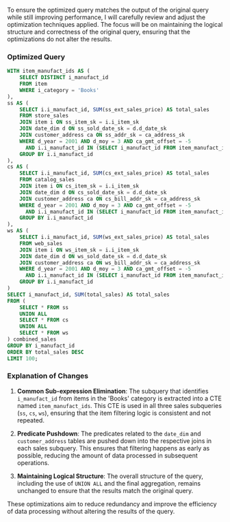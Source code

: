 To ensure the optimized query matches the output of the original query while still improving performance, I will carefully review and adjust the optimization techniques applied. The focus will be on maintaining the logical structure and correctness of the original query, ensuring that the optimizations do not alter the results.

### Optimized Query

```sql
WITH item_manufact_ids AS (
    SELECT DISTINCT i_manufact_id
    FROM item
    WHERE i_category = 'Books'
),
ss AS (
    SELECT i.i_manufact_id, SUM(ss_ext_sales_price) AS total_sales
    FROM store_sales
    JOIN item i ON ss_item_sk = i.i_item_sk
    JOIN date_dim d ON ss_sold_date_sk = d.d_date_sk
    JOIN customer_address ca ON ss_addr_sk = ca_address_sk
    WHERE d_year = 2001 AND d_moy = 3 AND ca_gmt_offset = -5
      AND i.i_manufact_id IN (SELECT i_manufact_id FROM item_manufact_ids)
    GROUP BY i.i_manufact_id
),
cs AS (
    SELECT i.i_manufact_id, SUM(cs_ext_sales_price) AS total_sales
    FROM catalog_sales
    JOIN item i ON cs_item_sk = i.i_item_sk
    JOIN date_dim d ON cs_sold_date_sk = d.d_date_sk
    JOIN customer_address ca ON cs_bill_addr_sk = ca_address_sk
    WHERE d_year = 2001 AND d_moy = 3 AND ca_gmt_offset = -5
      AND i.i_manufact_id IN (SELECT i_manufact_id FROM item_manufact_ids)
    GROUP BY i.i_manufact_id
),
ws AS (
    SELECT i.i_manufact_id, SUM(ws_ext_sales_price) AS total_sales
    FROM web_sales
    JOIN item i ON ws_item_sk = i.i_item_sk
    JOIN date_dim d ON ws_sold_date_sk = d.d_date_sk
    JOIN customer_address ca ON ws_bill_addr_sk = ca_address_sk
    WHERE d_year = 2001 AND d_moy = 3 AND ca_gmt_offset = -5
      AND i.i_manufact_id IN (SELECT i_manufact_id FROM item_manufact_ids)
    GROUP BY i.i_manufact_id
)
SELECT i_manufact_id, SUM(total_sales) AS total_sales
FROM (
    SELECT * FROM ss
    UNION ALL
    SELECT * FROM cs
    UNION ALL
    SELECT * FROM ws
) combined_sales
GROUP BY i_manufact_id
ORDER BY total_sales DESC
LIMIT 100;
```

### Explanation of Changes

1. **Common Sub-expression Elimination**: The subquery that identifies `i_manufact_id` from items in the 'Books' category is extracted into a CTE named `item_manufact_ids`. This CTE is used in all three sales subqueries (`ss`, `cs`, `ws`), ensuring that the item filtering logic is consistent and not repeated.

2. **Predicate Pushdown**: The predicates related to the `date_dim` and `customer_address` tables are pushed down into the respective joins in each sales subquery. This ensures that filtering happens as early as possible, reducing the amount of data processed in subsequent operations.

3. **Maintaining Logical Structure**: The overall structure of the query, including the use of `UNION ALL` and the final aggregation, remains unchanged to ensure that the results match the original query.

These optimizations aim to reduce redundancy and improve the efficiency of data processing without altering the results of the query.